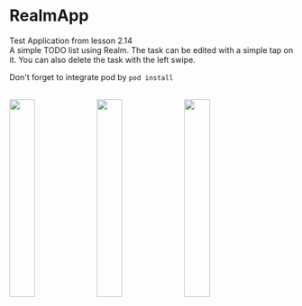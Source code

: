 # RealmApp

Test Application from lesson 2.14
<br />
A simple TODO list using Realm. The task can be edited with a simple tap on it. You can also delete the task with the left swipe. 
<br />

Don't forget to integrate pod by `pod install`
<br />
<br />

<img src="https://github.com/nikktro/RealmApp/assets/23638348/f816b0e1-2e2a-4ad6-b063-412683e102af" width=30% height=30%>
<img src="https://github.com/nikktro/RealmApp/assets/23638348/e04a04f0-a5fd-4802-b7f2-136e5b429a5d" width=30% height=30%>
<img src="https://github.com/nikktro/RealmApp/assets/23638348/58c1c291-7f1b-449c-929f-ba253b33e0d7" width=30% height=30%>
